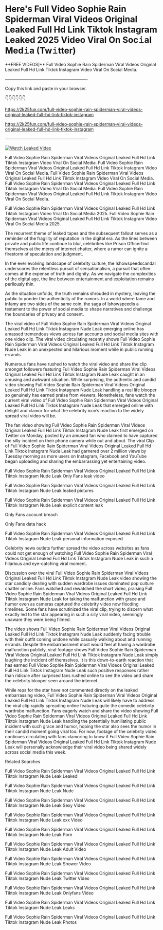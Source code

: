 # Here's Full Video Sophie Rain Spiderman Viral Videos Original Leaked Full Hd Link Tiktok Instagram Leaked 2025 Video Viral On Soc𝚒al Med𝚒a (Tw𝚒tter)

++FREE VIDEOS]** Full Video Sophie Rain Spiderman Viral Videos Original Leaked Full Hd Link Tiktok Instagram Video Viral On Social Media.

———————————————————-

Copy this link and paste in your browser.

👇👇👇👇👇👇

https://2k25fun.com/full-video-sophie-rain-spiderman-viral-videos-original-leaked-full-hd-link-tiktok-instagram

https://2k25fun.com/full-video-sophie-rain-spiderman-viral-videos-original-leaked-full-hd-link-tiktok-instagram

———————————————————-

[![Watch Leaked Video](https://miro.medium.com/v2/resize:fit:828/format:webp/1*cilzJN44JGOrTw9NJCrNHA.gif "Watch Leaked Video")](https://2k25fun.com/full-video-sophie-rain-spiderman-viral-videos-original-leaked-full-hd-link-tiktok-instagram)

Full Video Sophie Rain Spiderman Viral Videos Original Leaked Full Hd Link Tiktok Instagram Video Viral On Social Media. Full Video Sophie Rain Spiderman Viral Videos Original Leaked Full Hd Link Tiktok Instagram Video Viral On Social Media. Full Video Sophie Rain Spiderman Viral Videos Original Leaked Full Hd Link Tiktok Instagram Video Viral On Social Media. Full Video Sophie Rain Spiderman Viral Videos Original Leaked Full Hd Link Tiktok Instagram Video Viral On Social Media. Full Video Sophie Rain Spiderman Viral Videos Original Leaked Full Hd Link Tiktok Instagram Video Viral On Social Media.

Full Video Sophie Rain Spiderman Viral Videos Original Leaked Full Hd Link Tiktok Instagram Video Viral On Social Media 2025. Full Video Sophie Rain Spiderman Viral Videos Original Leaked Full Hd Link Tiktok Instagram Video Viral On Social Media 2025.

The recurrent theme of leaked tapes and the subsequent fallout serves as a reminder of the fragility of reputation in the digital era. As the lines between private and public life continue to blur, celebrities like Prison Officerfind themselves at the mercy of internet chatter, where a rumor can ignite a firestorm of speculation and judgment.

In the ever evolving landscape of celebrity culture, the Ishowspeedscandal underscores the relentless pursuit of sensationalism, a pursuit that often comes at the expense of truth and dignity. As we navigate the complexities of the digital age, the line between entertainment and exploitation remains perilously thin.

As the situation unfolds, the truth remains shrouded in mystery, leaving the public to ponder the authenticity of the rumors. In a world where fame and infamy are two sides of the same coin, the saga of Ishowspeedis a testament to the power of social media to shape narratives and challenge the boundaries of privacy and consent.

The viral video of Full Video Sophie Rain Spiderman Viral Videos Original Leaked Full Hd Link Tiktok Instagram Nude Leak emerging online has amassed tremendous views across fan accounts and social media sites with one video clip. The viral video circulating recently shows Full Video Sophie Rain Spiderman Viral Videos Original Leaked Full Hd Link Tiktok Instagram Nude Leak in an unexpected and hilarious moment while in public running errands.

Numerous fans have rushed to watch the viral video and share the clip amongst followers featuring Full Video Sophie Rain Spiderman Viral Videos Original Leaked Full Hd Link Tiktok Instagram Nude Leak caught in an amusing and awkward situation. While surprising, the authentic and candid video showing Full Video Sophie Rain Spiderman Viral Videos Original Leaked Full Hd Link Tiktok Instagram Nude Leak handling a real life blooper so genuinely has earned praise from viewers. Nonetheless, fans watch the current viral video of Full Video Sophie Rain Spiderman Viral Videos Original Leaked Full Hd Link Tiktok Instagram Nude Leak that emerged online with delight and clamor for what the celebrity icon’s reaction to the widely spread viral video will be.

The fan video showing Full Video Sophie Rain Spiderman Viral Videos Original Leaked Full Hd Link Tiktok Instagram Nude Leak first emerged on Twitter on Monday, posted by an amused fan who claimed to have captured the silly incident on their phone camera while out and about. The viral Clip of Full Video Sophie Rain Spiderman Viral Videos Original Leaked Full Hd Link Tiktok Instagram Nude Leak had garnered over 2 million views by Tuesday morning as more users on Instagram, Facebook and YouTube began uploading and sharing the embarrassing yet entertaining video.

Full Video Sophie Rain Spiderman Viral Videos Original Leaked Full Hd Link Tiktok Instagram Nude Leak Only Fans leak video

Full Video Sophie Rain Spiderman Viral Videos Original Leaked Full Hd Link Tiktok Instagram Nude Leak leaked pictures

Full Video Sophie Rain Spiderman Viral Videos Original Leaked Full Hd Link Tiktok Instagram Nude Leak explicit content leak

Only Fans account breach

Only Fans data hack

Full Video Sophie Rain Spiderman Viral Videos Original Leaked Full Hd Link Tiktok Instagram Nude Leak personal information exposed

Celebrity news outlets further spread the video across websites as fans could not get enough of watching Full Video Sophie Rain Spiderman Viral Videos Original Leaked Full Hd Link Tiktok Instagram Nude Leak in such a hilarious and eye-catching viral moment.

Discussion over the viral Full Video Sophie Rain Spiderman Viral Videos Original Leaked Full Hd Link Tiktok Instagram Nude Leak video showing the star candidly dealing with sudden wardrobe issues dominated pop culture chatter online. Fans watched and rewatched the short video, praising Full Video Sophie Rain Spiderman Viral Videos Original Leaked Full Hd Link Tiktok Instagram Nude Leak for taking the malfunction with grace and humor even as cameras captured the celebrity video now flooding timelines. Some fans have scrutinized the viral clip, trying to discern what exactly led to the star appearing in such a silly viral video, seemingly unaware they were being filmed.

The video shows Full Video Sophie Rain Spiderman Viral Videos Original Leaked Full Hd Link Tiktok Instagram Nude Leak suddenly facing trouble with their outfit coming undone while casually walking about and running errands. Despite the embarrassment most would feel at having a wardrobe malfunction publicly, viral footage shows Full Video Sophie Rain Spiderman Viral Videos Original Leaked Full Hd Link Tiktok Instagram Nude Leak simply laughing the incident off themselves. It is this down-to-earth reaction that has earned Full Video Sophie Rain Spiderman Viral Videos Original Leaked Full Hd Link Tiktok Instagram Nude Leak such positive responses rather than ridicule after surprised fans rushed online to see the video and share the celebrity blooper seen around the internet.

While reps for the star have not commented directly on the leaked embarrassing video, Full Video Sophie Rain Spiderman Viral Videos Original Leaked Full Hd Link Tiktok Instagram Nude Leak will likely have to address the viral clip rapidly spreading online featuring quite the comedic celebrity wardrobe malfunction. Fans eagerly watch and share the video showing Full Video Sophie Rain Spiderman Viral Videos Original Leaked Full Hd Link Tiktok Instagram Nude Leak handling the potentially humiliating public incident with such grace and humor, hoping the star also sees the humor in their candid moment going viral too. For now, footage of the celebrity video continues circulating with fans clamoring to know if Full Video Sophie Rain Spiderman Viral Videos Original Leaked Full Hd Link Tiktok Instagram Nude Leak will personally acknowledge their viral video being shared widely across social media this week.

Related Searches

Full Video Sophie Rain Spiderman Viral Videos Original Leaked Full Hd Link Tiktok Instagram Nude Leak Leaked

Full Video Sophie Rain Spiderman Viral Videos Original Leaked Full Hd Link Tiktok Instagram Nude Leak Nude

Full Video Sophie Rain Spiderman Viral Videos Original Leaked Full Hd Link Tiktok Instagram Nude Leak Sexy Video

Full Video Sophie Rain Spiderman Viral Videos Original Leaked Full Hd Link Tiktok Instagram Nude Leak xxx Video

Full Video Sophie Rain Spiderman Viral Videos Original Leaked Full Hd Link Tiktok Instagram Nude Leak Porn

Full Video Sophie Rain Spiderman Viral Videos Original Leaked Full Hd Link Tiktok Instagram Nude Leak Adult Video

Full Video Sophie Rain Spiderman Viral Videos Original Leaked Full Hd Link Tiktok Instagram Nude Leak Shower Video

Full Video Sophie Rain Spiderman Viral Videos Original Leaked Full Hd Link Tiktok Instagram Nude Leak Twitter Video

Full Video Sophie Rain Spiderman Viral Videos Original Leaked Full Hd Link Tiktok Instagram Nude Leak Onlyfans Video

Full Video Sophie Rain Spiderman Viral Videos Original Leaked Full Hd Link Tiktok Instagram Nude Leak Leaks

Full Video Sophie Rain Spiderman Viral Videos Original Leaked Full Hd Link Tiktok Instagram Nude Leak Photos